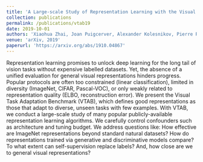 ```yaml
---
title: 'A Large-scale Study of Representation Learning with the Visual Task Adaptation Benchmark'
collection: publications
permalink: /publications/vtab19
date: 2019-10-01
authors: 'Xiaohua Zhai, Joan Puigcerver, Alexander Kolesnikov, Pierre Ruyssen, Carlos Riquelme, Mario Lucic, Josip Djolonga, Andre Susano Pinto, Maxim Neumann, Alexey Dosovitskiy, Lucas Beyer, Olivier Bachem, Michael Tschannen, Marcin Michalski, Olivier Bousquet, Sylvain Gelly, Neil Houlsby'
venue: 'arXiv, 2019'
paperurl: 'https://arxiv.org/abs/1910.04867'
---
```


Representation learning promises to unlock deep learning for the long tail of vision tasks without expensive labelled datasets. Yet, the absence of a unified evaluation for general visual representations hinders progress. Popular protocols are often too constrained (linear classification), limited in diversity (ImageNet, CIFAR, Pascal-VOC), or only weakly related to representation quality (ELBO, reconstruction error). We present the Visual Task Adaptation Benchmark (VTAB), which defines good representations as those that adapt to diverse, unseen tasks with few examples. With VTAB, we conduct a large-scale study of many popular publicly-available representation learning algorithms. We carefully control confounders such as architecture and tuning budget. We address questions like: How effective are ImageNet representations beyond standard natural datasets? How do representations trained via generative and discriminative models compare? To what extent can self-supervision replace labels? And, how close are we to general visual representations?

